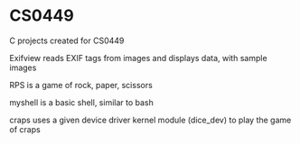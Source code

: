 # CS0449
C projects created for CS0449

Exifview reads EXIF tags from images and displays data, with sample images

RPS is a game of rock, paper, scissors

myshell is a basic shell, similar to bash

craps uses a given device driver kernel module (dice_dev) to play the game of craps
